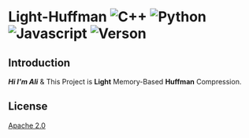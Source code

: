 # Light-Huffman ![C++](https://img.shields.io/badge/C++-darkblue?logo=cplusplus&logoColor=white) ![Python](https://img.shields.io/badge/Python-darkgreen?logo=python&logoColor=white) ![Javascript](https://img.shields.io/badge/Javascript-blue?logo=arduino&logoColor=white) ![Verson](https://img.shields.io/badge/Version%201.0-8A2BE2)

## Introduction

***Hi I'm Ali*** & This Project is **Light** Memory-Based **Huffman** Compression.

## License

[Apache 2.0](./LICENSE.txt)